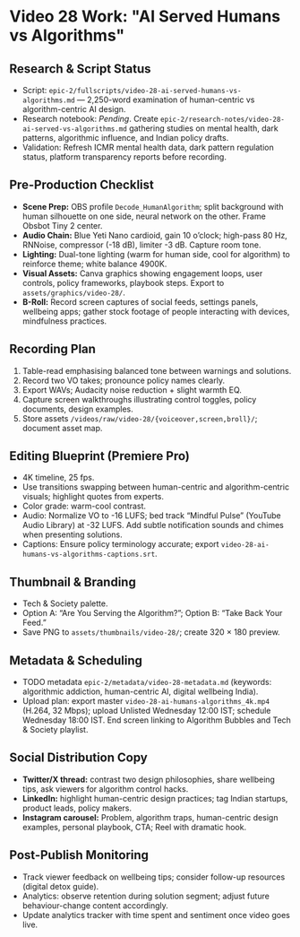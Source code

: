 # Video 28 Work: "AI Served Humans vs Algorithms"

## Research & Script Status
- Script: `epic-2/fullscripts/video-28-ai-served-humans-vs-algorithms.md` — 2,250-word examination of human-centric vs algorithm-centric AI design.
- Research notebook: _Pending_. Create `epic-2/research-notes/video-28-ai-served-vs-algorithms.md` gathering studies on mental health, dark patterns, algorithmic influence, and Indian policy drafts.
- Validation: Refresh ICMR mental health data, dark pattern regulation status, platform transparency reports before recording.

## Pre-Production Checklist
- **Scene Prep:** OBS profile `Decode_HumanAlgorithm`; split background with human silhouette on one side, neural network on the other. Frame Obsbot Tiny 2 center.
- **Audio Chain:** Blue Yeti Nano cardioid, gain 10 o’clock; high-pass 80 Hz, RNNoise, compressor (-18 dB), limiter -3 dB. Capture room tone.
- **Lighting:** Dual-tone lighting (warm for human side, cool for algorithm) to reinforce theme; white balance 4900K.
- **Visual Assets:** Canva graphics showing engagement loops, user controls, policy frameworks, playbook steps. Export to `assets/graphics/video-28/`.
- **B-Roll:** Record screen captures of social feeds, settings panels, wellbeing apps; gather stock footage of people interacting with devices, mindfulness practices.

## Recording Plan
1. Table-read emphasising balanced tone between warnings and solutions.
2. Record two VO takes; pronounce policy names clearly.
3. Export WAVs; Audacity noise reduction + slight warmth EQ.
4. Capture screen walkthroughs illustrating control toggles, policy documents, design examples.
5. Store assets `/videos/raw/video-28/{voiceover,screen,broll}/`; document asset map.

## Editing Blueprint (Premiere Pro)
- 4K timeline, 25 fps.
- Use transitions swapping between human-centric and algorithm-centric visuals; highlight quotes from experts.
- Color grade: warm-cool contrast.
- Audio: Normalize VO to -16 LUFS; bed track “Mindful Pulse” (YouTube Audio Library) at -32 LUFS. Add subtle notification sounds and chimes when presenting solutions.
- Captions: Ensure policy terminology accurate; export `video-28-ai-humans-vs-algorithms-captions.srt`.

## Thumbnail & Branding
- Tech & Society palette.
- Option A: “Are You Serving the Algorithm?”; Option B: “Take Back Your Feed.”
- Save PNG to `assets/thumbnails/video-28/`; create 320 × 180 preview.

## Metadata & Scheduling
- TODO metadata `epic-2/metadata/video-28-metadata.md` (keywords: algorithmic addiction, human-centric AI, digital wellbeing India).
- Upload plan: export master `video-28-ai-humans-algorithms_4k.mp4` (H.264, 32 Mbps); upload Unlisted Wednesday 12:00 IST; schedule Wednesday 18:00 IST. End screen linking to Algorithm Bubbles and Tech & Society playlist.

## Social Distribution Copy
- **Twitter/X thread:** contrast two design philosophies, share wellbeing tips, ask viewers for algorithm control hacks.
- **LinkedIn:** highlight human-centric design practices; tag Indian startups, product leads, policy makers.
- **Instagram carousel:** Problem, algorithm traps, human-centric design examples, personal playbook, CTA; Reel with dramatic hook.

## Post-Publish Monitoring
- Track viewer feedback on wellbeing tips; consider follow-up resources (digital detox guide).
- Analytics: observe retention during solution segment; adjust future behaviour-change content accordingly.
- Update analytics tracker with time spent and sentiment once video goes live.
